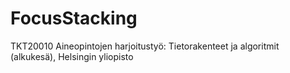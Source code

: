 # FocusStacking
TKT20010 Aineopintojen harjoitustyö: Tietorakenteet ja algoritmit (alkukesä), Helsingin yliopisto
